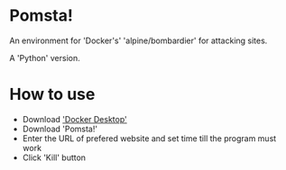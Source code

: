 # Pomsta!

An environment for 'Docker's' 'alpine/bombardier' for attacking sites.

A 'Python' version.

# How to use

- Download ['Docker Desktop'](https://www.docker.com/products/docker-desktop)
- Download 'Pomsta!'
- Enter the URL of prefered website and set time till the program must work
- Click 'Kill' button